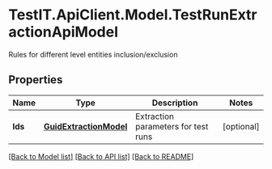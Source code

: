 # TestIT.ApiClient.Model.TestRunExtractionApiModel
Rules for different level entities inclusion/exclusion

## Properties

Name | Type | Description | Notes
------------ | ------------- | ------------- | -------------
**Ids** | [**GuidExtractionModel**](GuidExtractionModel.md) | Extraction parameters for test runs | [optional] 

[[Back to Model list]](../README.md#documentation-for-models) [[Back to API list]](../README.md#documentation-for-api-endpoints) [[Back to README]](../README.md)

